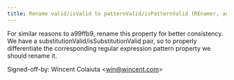```yaml
---
title: Rename valid/isValid to patternValid/isPatternValid (REnamer, adea2c7)
---
```


For similar reasons to a99ffb9, rename this property for better consistency. We have a substitutionValid/isSubstitutionValid pair, so to properly differentiate the corresponding regular expression pattern property we should rename it.

Signed-off-by: Wincent Colaiuta &lt;win@wincent.com&gt;
